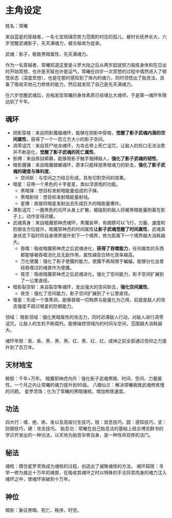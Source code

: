 # 主角设定

姓名：常曦

来自蓝星的穿越者，一名七宝琉璃宗势力范围的村庄的孤儿，被村长抚养长大，六岁觉醒武魂影子，先天满魂力，被古榕收为徒弟。

武魂：影子，极致黑暗属性，先天满魂力。

作为一名穿越者，常曦知道这里是斗罗大陆之后从两岁起就努力锻炼身体和在日出时开始冥想，也许是天赋也许是运气，常曦在四岁一次冥想的过程中偶然进入了顿悟状态（深度冥想），也是在那时感知到了体内的魂力，同时领悟出了胎息法，具备了吸收天地元力修炼的能力，然后就发现了自己是先天满魂力。

在六岁觉醒武魂后，古榕发现常曦的身体素质已经堪比大魂师，于是第一魂环年限达到了千年。

## 魂环
* 阴影穿梭：来自阴影魔蝠魂环，能够在阴影中穿梭，**觉醒了影子武魂内涵的空间属性**，获得了一个一百立方大小的影子空间。
* 凋零诅咒：来自冥尸地龙魂环，为攻击带上死亡诅咒，让敌人的伤口无法治愈并不断恶化，**觉醒了影子武魂的死亡属性**。
* 影缚：来自炼狱蟒藤，能够用影子触手捆缚敌人，**强化了影子武魂的韧性**。
* 暗影魔镰：来自暗魔螳螂魂环，原本只能释放黑暗魂力的斩击，**强化了影子武魂的硬度与锋利度**。
    * 空间斩：与空间之力结合形成，具有切割空间的效果。
* 暗星：召唤一个黑色的十字星星，类似浮游炮的功能。
    * 黑暗弹：想目标发射暗能量组成的子弹。
    * 黑暗射线：想目标发射暗能量射线。
    * 星爆：直接将暗星发射出去形成巨大的暗能量爆炸。
* 滞影诅咒：一圈黑色的光环从身上扩散，被碰到的敌人将被黑暗能量附着在影子上，动作变得迟缓。
* 武魂真身：来自暗魔邪神虎魂环，黑魔装甲，有翅膀可以飞行，力量、速度和防御全方位提升，暗魔邪神虎的时间属性**让影子武魂觉醒了时间属性**，武魂真身状态下临时将自身境界提升到下一个境界，修为距离下一个境界越大消耗越大。
    * 吞噬：吸收暗魔邪神虎之后武魂进化，**获得了吞噬能力**，任何属性的东西都能够被吞噬消化且无副作用，属性越契合转化效率越高。
    * 万化使魔：强化了影子使魔的能力，使魔不再局限于蝙蝠，能够分化出曾经吞噬过的魂兽作为使魔。
    * 夜空：吸收暗魔邪神虎之后武魂进化，强化了空间能力，影子空间扩展到了一公里直径。
* 暗影裂空斩：来自裂空隼魂环，发出强大的空间斩击，**强化空间属性**。
    * 夜空：强化了空间能力，影子空间扩展到了十公里直径。
* 噬星：形成一个类黑洞，能够吞噬一切物质与能量化为己用，前提是敌人的攻击强度不超过噬星的防御能力。

领域：
暗影领域：强化黑暗属性的攻击力，同时迟滞敌人行动，对敌人进行凋零诅咒，让敌人的生机不断腐朽，能够操控领域内的时间与空间，范围越大消耗越大。

魂环年限：紫、紫、黑、黑、黑、红、黑、红、红，成神之前全部通过信仰之力提升到了百万年。

## 天材地宝
鲸胶：千年+万年。
暗魔邪神虎内丹：强化影子武魂黑暗、时间、空间、力量属性，一个月之内让常曦的魂力提升到95级。
八瓣仙兰：解决常曦极致武魂修炼慢的问题。
星罗灵珠：化为了常曦的黑暗魂核，增加修炼速度。

## 功法
四大行：缠、绝、练、发以及高级衍生技巧，隐：敛息技巧，圆：感知技巧，坚：防御技巧，硬：攻击技巧。
胎息功：常曦在自己胎息法的基础上结合博览群书的学识开发出的一种功法，以天地为胎宫孕育自身，是一种性命双修的法门。

## 秘法
魂核：模仿星罗灵珠成为魂核的过程，创造出了凝聚魂核的方法。
魂环超限：寻早一修为接近十万年的魂兽，在吸收其魂环之时以特殊的手法将其肉身的魂力注入魂环之中，使魂环突破到十万年。

## 神位
暗影：象征黑暗、死亡、秩序、时空。